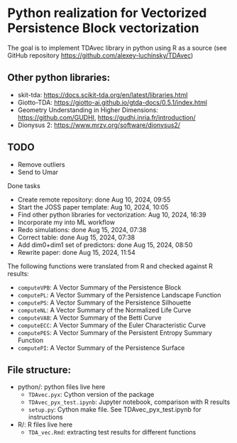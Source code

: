 # Python realization for Vectorized Persistence Block vectorization

The goal is to implement TDAvec library in python using R as a source (see GitHub repository https://github.com/alexey-luchinsky/TDAvec)

## Other python libraries:

* skit-tda: https://docs.scikit-tda.org/en/latest/libraries.html
* Giotto-TDA: https://giotto-ai.github.io/gtda-docs/0.5.1/index.html
* Geometry Understanding in Higher Dimensions: https://github.com/GUDHI, https://gudhi.inria.fr/introduction/
* Dionysus 2: https://www.mrzv.org/software/dionysus2/




## TODO

* Remove outliers
* Send to Umar

Done tasks

* Create remote repository: done Aug 10, 2024, 09:55
* Start the JOSS paper template: Aug 10, 2024, 10:05
* Find other python libraries for vectorization: Aug 10, 2024, 16:39
* Incorporate my into ML workflow
* Redo simulations: done Aug 15, 2024, 07:38
* Correct table: done Aug 15, 2024, 07:38
* Add dim0+dim1 set of predictors: done Aug 15, 2024, 08:50
* Rewrite paper: done Aug 15, 2024, 11:54


The following functions were translated from R and checked against R results:
* `computeVPB`:     A Vector Summary of the Persistence Block
* `computePL`:      A Vector Summary of the Persistence Landscape Function
* `computePS`:      A Vector Summary of the Persistence Silhouette
* `computeNL`:      A Vector Summary of the Normalized Life Curve
* `computeVAB`:     A Vector Summary of the Betti Curve
* `computeECC`:     A Vector Summary of the Euler Characteristic Curve
* `computePES`:     A Vector Summary of the Persistent Entropy Summary Function
* `computePI`:      A Vector Summary of the Persistence Surface



## File structure:
* python/: python files live here
    * `TDAvec.pyx`: Cython version of the package
    * `TDAvec_pyx_test.ipynb`: Jupyter notebook, comparison with R results
    * `setup.py`: Cython make file. See TDAvec_pyx_test.ipynb for instructions
* R/: R files live here
    * `TDA_vec.Rmd`: extracting test results for different functions